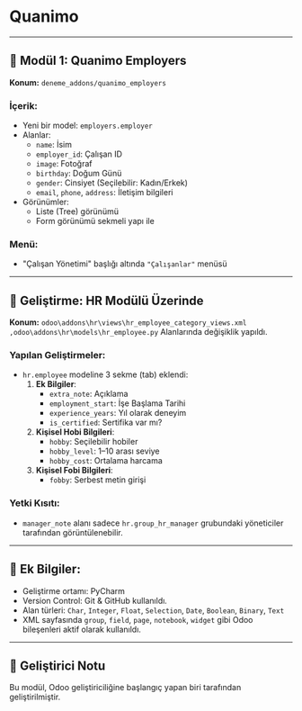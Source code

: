 # Quanimo 
---

## 📁 Modül 1: Quanimo Employers

**Konum:** `deneme_addons/quanimo_employers`

### İçerik:
- Yeni bir model: `employers.employer`
- Alanlar:
  - `name`: İsim
  - `employer_id`: Çalışan ID
  - `image`: Fotoğraf
  - `birthday`: Doğum Günü
  - `gender`: Cinsiyet (Seçilebilir: Kadın/Erkek)
  - `email`, `phone`, `address`: İletişim bilgileri
- Görünümler:
  - Liste (Tree) görünümü
  - Form görünümü sekmeli yapı ile

### Menü:
- "Çalışan Yönetimi" başlığı altında `"Çalışanlar"` menüsü

---

## 📁 Geliştirme: HR Modülü Üzerinde

**Konum:** `odoo\addons\hr\views\hr_employee_category_views.xml  ,odoo\addons\hr\models\hr_employee.py` Alanlarında değişiklik yapıldı.

### Yapılan Geliştirmeler:
- `hr.employee` modeline 3 sekme (tab) eklendi:
  1. **Ek Bilgiler**:
     - `extra_note`: Açıklama
     - `employment_start`: İşe Başlama Tarihi
     - `experience_years`: Yıl olarak deneyim
     - `is_certified`: Sertifika var mı?
  2. **Kişisel Hobi Bilgileri**:
     - `hobby`: Seçilebilir hobiler
     - `hobby_level`: 1–10 arası seviye
     - `hobby_cost`: Ortalama harcama
  3. **Kişisel Fobi Bilgileri**:
     - `fobby`: Serbest metin girişi

### Yetki Kısıtı:
- `manager_note` alanı sadece `hr.group_hr_manager` grubundaki yöneticiler tarafından görüntülenebilir.

---

## 🧪 Ek Bilgiler:
- Geliştirme ortamı: PyCharm
- Version Control: Git & GitHub kullanıldı.
- Alan türleri: `Char`, `Integer`, `Float`, `Selection`, `Date`, `Boolean`, `Binary`, `Text`
- XML sayfasında `group`, `field`, `page`, `notebook`, `widget` gibi Odoo bileşenleri aktif olarak kullanıldı.

---

## 🧠 Geliştirici Notu
Bu modül, Odoo geliştiriciliğine başlangıç yapan biri tarafından geliştirilmiştir.
